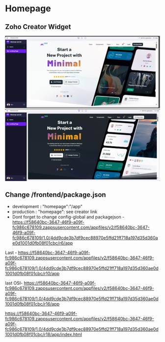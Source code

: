 # Homepage

## Zoho Creator Widget

![Home - Light](light_home.png)
![Home - Dark](dark_home.png)

## Change /frontend/package.json

- development : "homepage":"/app"
- production : "homepage": see creator link
- Dont forget to change config-global and packagejson -https://f58640bc-3647-46f9-a09f-fc986c678109.zappsusercontent.com/appfiles/v2/f58640bc-3647-46f9-a09f-fc986c678109/1.0/4dd9cde3b7df9cec88970e5ffd21ff718a197d35d360ae0d1001d0fb08f01cbc/r6/app

Last - https://f58640bc-3647-46f9-a09f-fc986c678109.zappsusercontent.com/appfiles/v2/f58640bc-3647-46f9-a09f-fc986c678109/1.0/4dd9cde3b7df9cec88970e5ffd21ff718a197d35d360ae0d1001d0fb08f01cbc/r10/app

last OSI- https://f58640bc-3647-46f9-a09f-fc986c678109.zappsusercontent.com/appfiles/v2/f58640bc-3647-46f9-a09f-fc986c678109/1.0/4dd9cde3b7df9cec88970e5ffd21ff718a197d35d360ae0d1001d0fb08f01cbc/r16/app

https://f58640bc-3647-46f9-a09f-fc986c678109.zappsusercontent.com/appfiles/v2/f58640bc-3647-46f9-a09f-fc986c678109/1.0/4dd9cde3b7df9cec88970e5ffd21ff718a197d35d360ae0d1001d0fb08f01cbc/r18/app/index.html
